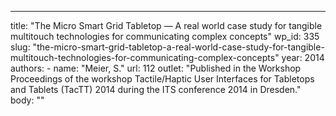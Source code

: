---
  title: "The Micro Smart Grid Tabletop — A real world case study for tangible multitouch technologies for communicating complex concepts"
  wp_id: 335
  slug: "the-micro-smart-grid-tabletop-a-real-world-case-study-for-tangible-multitouch-technologies-for-communicating-complex-concepts"
  year: 2014
  authors: 
    - 
      name: "Meier, S."
      url: 112
  outlet: "Published in the Workshop Proceedings of the workshop Tactile/Haptic User Interfaces for Tabletops and Tablets (TacTT) 2014 during the ITS conference 2014 in Dresden."
  body: ""
